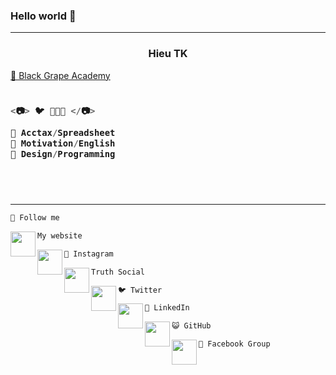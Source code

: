 ### Hello world 👋

---

<h3 align="center">Hieu TK</h3>

<a href="https://sites.google.com/view/hieupgmr202/" target="_blank"> 💜 Black Grape Academy </a>

<h3 align="left">

```js
  
<📷> 🐦 🌾🌾🌾 </📷>
  
💚 Acctax/Spreadsheet
💙 Motivation/English
💜 Design/Programming
  
```
  <br />
  
</h3>

---

```js
🌾 Follow me
```

<a href="https://sites.google.com/view/hieupgmr202" target="_blank">
<img src="https://lh3.googleusercontent.com/pw/AJFCJaVFaUOhCBFB_YmHMJDsgHceBWLMCva35PFL_hzOug-DHuhBo67RnOWLgaClyIMGVw267gQNU60CcxNt_rxzlYws6oPACuBuNOO2kecQLJKTkCDuXWOUhELEImcxKbPCCfka_5Nv03mNm30emMKvmBul=w961-h961-s-no?authuser=0" align="left" width="40px">
</a>

```js
My website
```

<a href="https://www.instagram.com/hieupgmr202" target="_blank">
<img src="https://lh3.googleusercontent.com/pw/AJFCJaWhtxUNOiBaA3Ag23wNODo3ZNSOM8JpMPxQ3p0bkjA83AieJgsBznkqTQIpjNHy_qdJ2iWSyt9tXGFIBJ0tdhOP8lUne6ZvYgqhMFZth_LRiBh0K3QNjwDHuqCmv__Ht00TMGkd9SSw4DDBivGEQgpI=w512-h512-s-no?authuser=0" align="left" width="40px">
</a>

```js
📸 Instagram
```

<a href="https://truthsocial.com/@hieupgmr202" target="_blank">
<img src="https://lh3.googleusercontent.com/pw/AJFCJaXpvcFE1UcAWTXsmN6xDLLpLguFqDDyBV9Wx3jdNZXUqLI8YqiP26c8eDuVXKq1aNDaoJl7f-EEL2jnlDyD7YqPCDiyMVSJ2bzpO5lrB89_cJpp0UD6MZm5vH1K2yUarsTyV9-23KUc08KCG6M6ixMu=w365-h364-s-no?authuser=0" align="left" width="40px">
</a>

```js
Truth Social
```

<a href="https://twitter.com/hieupgmr202" target="_blank">
<img src="https://lh3.googleusercontent.com/pw/AJFCJaUYn6M0xBErAldgmq5SAU88Kz4yQIgikYORbnmWKSsrxY35nFCxcvd0STGimMGjBmbqATXjLsrtmK54SpK4TaRwcaEXxUCx1Ny5M1rkXhV2IjAP_crS55yS7o62iry-tbLaQGfJHpIGZFOQEUXmhCdy=w1024-h842-s-no?authuser=0" align="left" width="40px">
</a>


```js
🐦 Twitter
```

<a href="https://www.linkedin.com/in/hieupgmr202" target="_blank">
<img src="https://lh3.googleusercontent.com/pw/AJFCJaWB7bm5r78gb98iYCpYUuFPQVtmWTIAL1ipTI7zumq_o8gBbrI8m-cF-fpd4FmXL-gWRl7ShLZf20fir2ZuWuZSqapfgvIWH26oVvohWHE4nnSokbdMx0ujgKlPCja2i-C5Q0VoViwF_T4HaRjci_N9=w512-h512-s-no?authuser=0" align="left" width="40px">
</a>


```js
👔 LinkedIn
```

<a href="https://github.com/hieupgmr202" target="_blank">
<img src="https://lh3.googleusercontent.com/pw/AJFCJaWkWyZiP5qSx-5tei9V__kjYuVj5d0xTzrAq83CjrivNNno4-U9B0pmb5VNDPe2s3PQPyDnFbIVAJAK0KFnPst4F-7TXIEJzB4bbaNxSrq3j0NcV-Q2GeKxBfMrRvjp1gjLfW-wVXvYvVZEOfiltzUy=w904-h904-s-no?authuser=0" align="left" width="40px">
</a>


```js
😺 GitHub
```

<a href="https://www.facebook.com/groups/blackgrapeacademy" target="_blank">
<img src="https://lh3.googleusercontent.com/pw/AJFCJaXUX2JlilsSRmlTYRPuqY6nk0YhtGJhbWcNT724uBu38UA4yyN5hpuIscI81uj9FYtyvDcBRMB3gXCcDPEnpS8dJjIELA3eUVbj3ujMtgg-TKSC2zpMQGkbYsZ4fKwzJUC4k8Qhp-jpdiwehDZ_nHCO=w961-h961-s-no?authuser=0" align="left" width="40px">
</a>

```js
📓 Facebook Group
```
